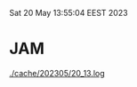 Sat 20 May 13:55:04 EEST 2023
# JAM
<a href='./cache/202305/20_13.log'>./cache/202305/20_13.log</a>

